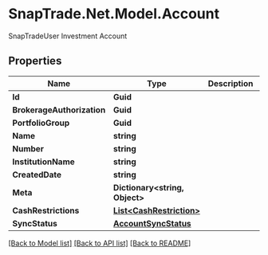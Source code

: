 # SnapTrade.Net.Model.Account
SnapTradeUser Investment Account

## Properties

Name | Type | Description | Notes
------------ | ------------- | ------------- | -------------
**Id** | **Guid** |  | [optional] 
**BrokerageAuthorization** | **Guid** |  | [optional] 
**PortfolioGroup** | **Guid** |  | [optional] 
**Name** | **string** |  | [optional] 
**Number** | **string** |  | [optional] 
**InstitutionName** | **string** |  | [optional] 
**CreatedDate** | **string** |  | [optional] 
**Meta** | **Dictionary&lt;string, Object&gt;** |  | [optional] 
**CashRestrictions** | [**List&lt;CashRestriction&gt;**](CashRestriction.md) |  | [optional] 
**SyncStatus** | [**AccountSyncStatus**](AccountSyncStatus.md) |  | [optional] 

[[Back to Model list]](../README.md#documentation-for-models) [[Back to API list]](../README.md#documentation-for-api-endpoints) [[Back to README]](../README.md)

